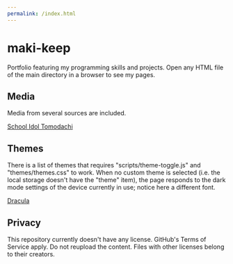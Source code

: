 ```yaml
---
permalink: /index.html
---
```


# maki-keep

Portfolio featuring my programming skills and projects.
Open any HTML file of the main directory in a browser to see my pages.

## Media

Media from several sources are included.

[School Idol Tomodachi](https://schoolido.lu/)

## Themes

There is a list of themes that requires "scripts/theme-toggle.js" and "themes/themes.css" to work. When no custom theme is selected (i.e. the local storage doesn't have the "theme" item), the page responds to the dark mode settings of the device currently in use; notice here a different font.

[Dracula](https://github.com/dracula/dracula-theme)

## Privacy

This repository currently doesn't have any license. GitHub's Terms of Service apply. Do not reupload the content. Files with other licenses belong to their creators.
